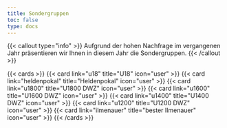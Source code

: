 ```yaml
---
title: Sondergruppen
toc: false
type: docs
---
```


{{< callout type="info" >}}
Aufgrund der hohen Nachfrage im vergangenen Jahr präsentieren wir Ihnen in diesem Jahr die Sondergruppen.
{{< /callout >}}

{{< cards >}}
{{< card link="u18" title="U18" icon="user" >}}
{{< card link="heldenpokal" title="Heldenpokal" icon="user" >}}
{{< card link="u1800" title="U1800 DWZ" icon="user" >}}
{{< card link="u1600" title="U1600 DWZ" icon="user" >}}
{{< card link="u1400" title="U1400 DWZ" icon="user" >}}
{{< card link="u1200" title="U1200 DWZ" icon="user" >}}
{{< card link="ilmenauer" title="bester Ilmenauer" icon="user" >}}
{{< /cards >}}
